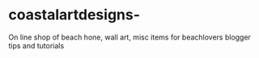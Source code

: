 # coastalartdesigns-
On line shop of beach hone, wall art, misc items for beachlovers blogger tips and tutorials
